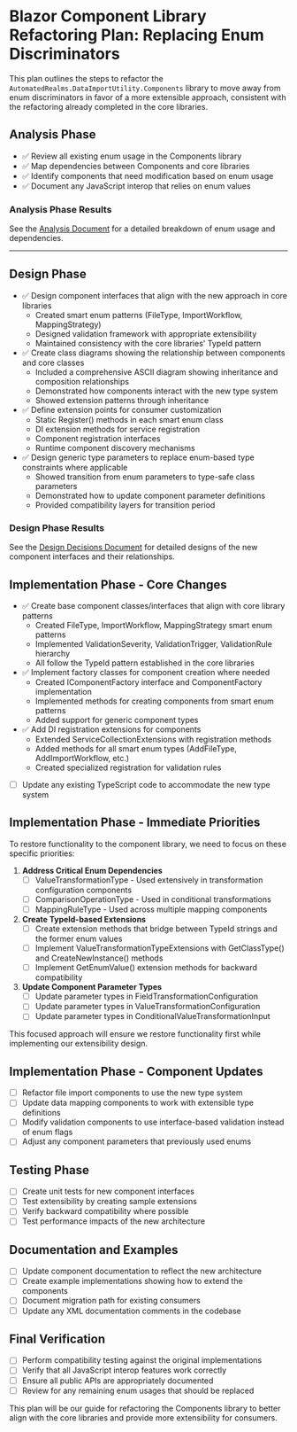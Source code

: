 ﻿# Blazor Component Library Refactoring Plan: Replacing Enum Discriminators

This plan outlines the steps to refactor the `AutomatedRealms.DataImportUtility.Components` library to move away from enum discriminators in favor of a more extensible approach, consistent with the refactoring already completed in the core libraries.

## Analysis Phase

- ✅ Review all existing enum usage in the Components library
- ✅ Map dependencies between Components and core libraries
- ✅ Identify components that need modification based on enum usage
- ✅ Document any JavaScript interop that relies on enum values

### Analysis Phase Results

See the [Analysis Document](AnalysisPhaseResults.md) for a detailed breakdown of enum usage and dependencies.

---

## Design Phase

- ✅ Design component interfaces that align with the new approach in core libraries
  -	Created smart enum patterns (FileType, ImportWorkflow, MappingStrategy)
  -	Designed validation framework with appropriate extensibility
  -	Maintained consistency with the core libraries' TypeId pattern
- ✅ Create class diagrams showing the relationship between components and core classes
  -	Included a comprehensive ASCII diagram showing inheritance and composition relationships
  -	Demonstrated how components interact with the new type system
  -	Showed extension patterns through inheritance
- ✅ Define extension points for consumer customization
  -	Static Register() methods in each smart enum class
  -	DI extension methods for service registration
  -	Component registration interfaces
  -	Runtime component discovery mechanisms
- ✅ Design generic type parameters to replace enum-based type constraints where applicable
  -	Showed transition from enum parameters to type-safe class parameters
  -	Demonstrated how to update component parameter definitions
  -	Provided compatibility layers for transition period

### Design Phase Results

See the [Design Decisions Document](DesignDecisions.md) for detailed designs of the new component interfaces and their relationships.

## Implementation Phase - Core Changes

- ✅ Create base component classes/interfaces that align with core library patterns
  -	Created FileType, ImportWorkflow, MappingStrategy smart enum patterns
  -	Implemented ValidationSeverity, ValidationTrigger, ValidationRule hierarchy
  -	All follow the TypeId pattern established in the core libraries
- ✅ Implement factory classes for component creation where needed
  -	Created IComponentFactory interface and ComponentFactory implementation
  -	Implemented methods for creating components from smart enum patterns
  -	Added support for generic component types
- ✅ Add DI registration extensions for components
  -	Extended ServiceCollectionExtensions with registration methods
  -	Added methods for all smart enum types (AddFileType, AddImportWorkflow, etc.)
  -	Created specialized registration for validation rules
- [ ] Update any existing TypeScript code to accommodate the new type system

## Implementation Phase - Immediate Priorities

To restore functionality to the component library, we need to focus on these specific priorities:

1. **Address Critical Enum Dependencies**
   - [ ] ValueTransformationType - Used extensively in transformation configuration components
   - [ ] ComparisonOperationType - Used in conditional transformations
   - [ ] MappingRuleType - Used across multiple mapping components

2. **Create TypeId-based Extensions**
   - [ ] Create extension methods that bridge between TypeId strings and the former enum values
   - [ ] Implement ValueTransformationTypeExtensions with GetClassType() and CreateNewInstance() methods
   - [ ] Implement GetEnumValue() extension methods for backward compatibility

3. **Update Component Parameter Types**
   - [ ] Update parameter types in FieldTransformationConfiguration
   - [ ] Update parameter types in ValueTransformationConfiguration
   - [ ] Update parameter types in ConditionalValueTransformationInput

This focused approach will ensure we restore functionality first while implementing our extensibility design.

## Implementation Phase - Component Updates

- [ ] Refactor file import components to use the new type system
- [ ] Update data mapping components to work with extensible type definitions
- [ ] Modify validation components to use interface-based validation instead of enum flags
- [ ] Adjust any component parameters that previously used enums

## Testing Phase

- [ ] Create unit tests for new component interfaces
- [ ] Test extensibility by creating sample extensions
- [ ] Verify backward compatibility where possible
- [ ] Test performance impacts of the new architecture

## Documentation and Examples

- [ ] Update component documentation to reflect the new architecture
- [ ] Create example implementations showing how to extend the components
- [ ] Document migration path for existing consumers
- [ ] Update any XML documentation comments in the codebase

## Final Verification

- [ ] Perform compatibility testing against the original implementations
- [ ] Verify that all JavaScript interop features work correctly
- [ ] Ensure all public APIs are appropriately documented
- [ ] Review for any remaining enum usages that should be replaced

This plan will be our guide for refactoring the Components library to better align with the core libraries and provide more extensibility for consumers.

